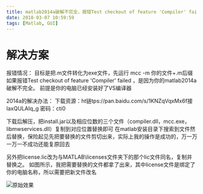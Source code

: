 ```yaml
---
title: matlab2014a破解不完全，报错Test checkout of feature 'Compiler' failed
date: 2018-03-07 10:59:59
tags: [Matlab, GUI]
---
```


# 解决方案
<!--more-->
报错情况： 目标是把.m文件转化为exe文件，先运行
mcc -m 你的文件+.m后缀
如果报错Test checkout of feature 'Compiler' failed ，是因为你的matlab2014a破解不完全。
前提是你的电脑已经安装好了VS编译器

2014a的解决办法：
下载资源：ht链tps://pan.baidu.com/s/1KNZqVqxMx6f接IaxQULAIq_g 密码：cti0

下载后解压，把install.jar以及相应位数的三个文件（compiler.dll，mcc.exe，libmwservices.dll）复制到对应位置替换即可
在matlab安装目录下搜索到文件然后替换，保险起见先把要替换的文件剪切出来，实际上我的操作是成功的，万一万一万一不成功还能复原回去

另外把license.lic改为与MATLAB\licenses文件夹下的那个lic文件同名，复制并替换之。
如图所示，我把需要替换的文件都拿了出来，其中license文件是绑定了你的电脑名称，所以需要把新文件改名

![原始效果](http://p3qhnc0eg.bkt.clouddn.com/VSjietu.png)
